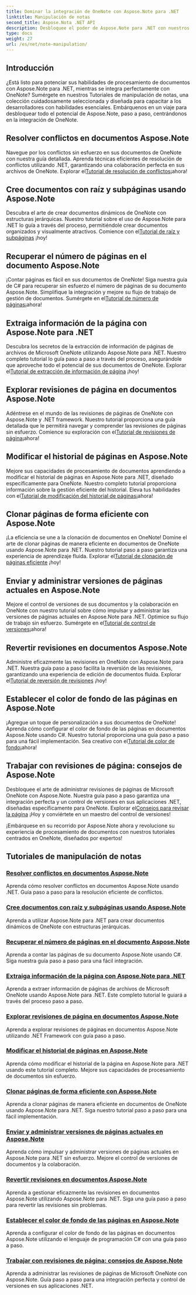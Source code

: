 ```yaml
---
title: Dominar la integración de OneNote con Aspose.Note para .NET
linktitle: Manipulación de notas
second_title: Aspose.Nota .NET API
description: Desbloquee el poder de Aspose.Note para .NET con nuestros tutoriales centrados en OneNote. Resuelva conflictos, cree documentos dinámicos y explore la manipulación eficiente de páginas.
type: docs
weight: 27
url: /es/net/note-manipulation/
---
```


## Introducción

¿Está listo para potenciar sus habilidades de procesamiento de documentos con Aspose.Note para .NET, mientras se integra perfectamente con OneNote? Sumérgete en nuestros Tutoriales de manipulación de notas, una colección cuidadosamente seleccionada y diseñada para capacitar a los desarrolladores con habilidades esenciales. Embárquenos en un viaje para desbloquear todo el potencial de Aspose.Note, paso a paso, centrándonos en la integración de OneNote.

## Resolver conflictos en documentos Aspose.Note
 Navegue por los conflictos sin esfuerzo en sus documentos de OneNote con nuestra guía detallada. Aprenda técnicas eficientes de resolución de conflictos utilizando .NET, garantizando una colaboración perfecta en sus archivos de OneNote. Explorar el[Tutorial de resolución de conflictos](./conflict-page-resolution/)¡ahora!

## Cree documentos con raíz y subpáginas usando Aspose.Note
 Descubra el arte de crear documentos dinámicos de OneNote con estructuras jerárquicas. Nuestro tutorial sobre el uso de Aspose.Note para .NET lo guía a través del proceso, permitiéndole crear documentos organizados y visualmente atractivos. Comience con el[Tutorial de raíz y subpáginas](./create-documents-root-sub-pages/) ¡hoy!

## Recuperar el número de páginas en el documento Aspose.Note
 ¡Contar páginas es fácil en sus documentos de OneNote! Siga nuestra guía de C# para recuperar sin esfuerzo el número de páginas de su documento Aspose.Note. Simplifique la integración y mejore su flujo de trabajo de gestión de documentos. Sumérgete en el[Tutorial de número de páginas](./retrieve-number-of-pages/)¡ahora!

## Extraiga información de la página con Aspose.Note para .NET
Descubra los secretos de la extracción de información de páginas de archivos de Microsoft OneNote utilizando Aspose.Note para .NET. Nuestro completo tutorial lo guía paso a paso a través del proceso, asegurándole que aproveche todo el potencial de sus documentos de OneNote. Explorar el[Tutorial de extracción de información de página](./extract-page-information/) ¡hoy!

## Explorar revisiones de página en documentos Aspose.Note
 Adéntrese en el mundo de las revisiones de páginas de OneNote con Aspose.Note y .NET framework. Nuestro tutorial proporciona una guía detallada que le permitirá navegar y comprender las revisiones de páginas sin esfuerzo. Comience su exploración con el[Tutorial de revisiones de página](./page-revisions-exploration/)¡ahora!

## Modificar el historial de páginas en Aspose.Note
 Mejore sus capacidades de procesamiento de documentos aprendiendo a modificar el historial de páginas en Aspose.Note para .NET, diseñado específicamente para OneNote. Nuestro completo tutorial proporciona información sobre la gestión eficiente del historial. Eleva tus habilidades con el[Tutorial de modificación del historial de páginas](./modify-page-history/)¡ahora!

## Clonar páginas de forma eficiente con Aspose.Note
¡La eficiencia se une a la clonación de documentos en OneNote! Domine el arte de clonar páginas de manera eficiente en documentos de OneNote usando Aspose.Note para .NET. Nuestro tutorial paso a paso garantiza una experiencia de aprendizaje fluida. Explorar el[Tutorial de clonación de páginas eficiente](./efficient-page-cloning/) ¡hoy!

## Enviar y administrar versiones de páginas actuales en Aspose.Note
 Mejore el control de versiones de sus documentos y la colaboración en OneNote con nuestro tutorial sobre cómo impulsar y administrar las versiones de páginas actuales en Aspose.Note para .NET. Optimice su flujo de trabajo sin esfuerzo. Sumérgete en el[Tutorial de control de versiones](./manage-current-page-versions/)¡ahora!

## Revertir revisiones en documentos Aspose.Note
 Administre eficazmente las revisiones en OneNote con Aspose.Note para .NET. Nuestra guía paso a paso facilita la reversión de las revisiones, garantizando una experiencia de edición de documentos fluida. Explorar el[Tutorial de reversión de revisiones](./roll-back-document-revisions/) ¡hoy!

## Establecer el color de fondo de las páginas en Aspose.Note
¡Agregue un toque de personalización a sus documentos de OneNote! Aprenda cómo configurar el color de fondo de las páginas en documentos Aspose.Note usando C#. Nuestro tutorial proporciona una guía paso a paso para una fácil implementación. Sea creativo con el[Tutorial de color de fondo](./set-page-background-color/)¡ahora!

## Trabajar con revisiones de página: consejos de Aspose.Note
 Desbloquee el arte de administrar revisiones de páginas de Microsoft OneNote con Aspose.Note. Nuestra guía paso a paso garantiza una integración perfecta y un control de versiones en sus aplicaciones .NET, diseñadas específicamente para OneNote. Explorar el[Consejos para revisar la página](./working-with-page-revisions/) ¡Hoy y conviértete en un maestro del control de versiones!

¡Embárquese en su recorrido por Aspose.Note ahora y revolucione su experiencia de procesamiento de documentos con nuestros tutoriales centrados en OneNote, diseñados por expertos!
## Tutoriales de manipulación de notas
### [Resolver conflictos en documentos Aspose.Note](./conflict-page-resolution/)
Aprenda cómo resolver conflictos en documentos Aspose.Note usando .NET. Guía paso a paso para la resolución eficiente de conflictos.
### [Cree documentos con raíz y subpáginas usando Aspose.Note](./create-documents-root-sub-pages/)
Aprenda a utilizar Aspose.Note para .NET para crear documentos dinámicos de OneNote con estructuras jerárquicas.
### [Recuperar el número de páginas en el documento Aspose.Note](./retrieve-number-of-pages/)
Aprenda a contar las páginas de su documento Aspose.Note usando C#. Siga nuestra guía paso a paso para una fácil integración.
### [Extraiga información de la página con Aspose.Note para .NET](./extract-page-information/)
Aprenda a extraer información de páginas de archivos de Microsoft OneNote usando Aspose.Note para .NET. Este completo tutorial le guiará a través del proceso paso a paso.
### [Explorar revisiones de página en documentos Aspose.Note](./page-revisions-exploration/)
Aprenda a explorar revisiones de páginas en documentos Aspose.Note utilizando .NET Framework con guía paso a paso.
### [Modificar el historial de páginas en Aspose.Note](./modify-page-history/)
Aprenda cómo modificar el historial de la página en Aspose.Note para .NET usando este tutorial completo. Mejore sus capacidades de procesamiento de documentos sin esfuerzo.
### [Clonar páginas de forma eficiente con Aspose.Note](./efficient-page-cloning/)
Aprenda a clonar páginas de manera eficiente en documentos de OneNote usando Aspose.Note para .NET. Siga nuestro tutorial paso a paso para una fácil implementación.
### [Enviar y administrar versiones de páginas actuales en Aspose.Note](./manage-current-page-versions/)
Aprenda cómo impulsar y administrar versiones de páginas actuales en Aspose.Note para .NET sin esfuerzo. Mejore el control de versiones de documentos y la colaboración.
### [Revertir revisiones en documentos Aspose.Note](./roll-back-document-revisions/)
Aprenda a gestionar eficazmente las revisiones en documentos Aspose.Note utilizando Aspose.Note para .NET. Siga una guía paso a paso para revertir las revisiones sin problemas.
### [Establecer el color de fondo de las páginas en Aspose.Note](./set-page-background-color/)
Aprenda a configurar el color de fondo de las páginas en documentos Aspose.Note utilizando el lenguaje de programación C# con una guía paso a paso.
### [Trabajar con revisiones de página: consejos de Aspose.Note](./working-with-page-revisions/)
Aprenda a administrar las revisiones de páginas de Microsoft OneNote con Aspose.Note. Guía paso a paso para una integración perfecta y control de versiones en sus aplicaciones .NET.
